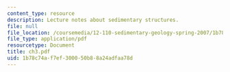 ```yaml
---
content_type: resource
description: Lecture notes about sedimentary structures.
file: null
file_location: /coursemedia/12-110-sedimentary-geology-spring-2007/1b78c74af7ef300050b88a24adfaa78d_ch3.pdf
file_type: application/pdf
resourcetype: Document
title: ch3.pdf
uid: 1b78c74a-f7ef-3000-50b8-8a24adfaa78d
---
```

